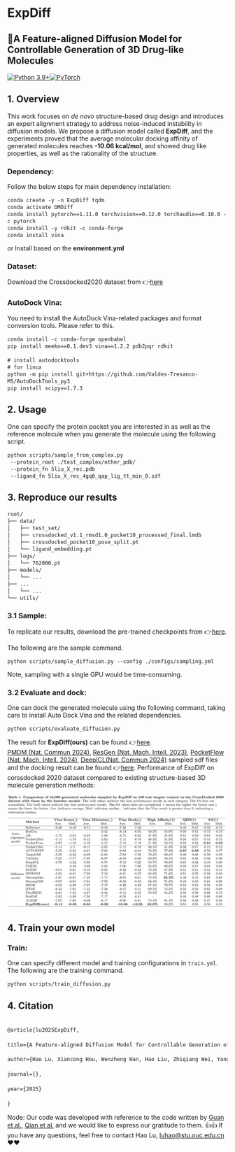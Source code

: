 # ExpDiff
## :rocket:A Feature-aligned Diffusion Model for Controllable Generation of 3D Drug-like Molecules
[![Python 3.9+](https://img.shields.io/badge/python-3.9%2B-blue)](https://www.python.org/downloads/)[![PyTorch](https://img.shields.io/badge/PyTorch-1.11%2B-red)](https://pytorch.org/)


## 1. Overview
This work focuses on *de novo* structure-based drug design and introduces an expert alignment strategy to address noise-induced instability in diffusion models. We propose a diffusion model called **ExpDiff**, and the experiments proved that the average molecular docking affinity of generated molecules reaches **-10.06 kcal/mol**, and showed drug like properties, as well as the rationality of the structure.


### Dependency:
Follow the below steps for main dependency installation:
```
conda create -y -n ExpDiff tqdm
conda activate DMDiff
conda install pytorch==1.11.0 torchvision==0.12.0 torchaudio==0.10.0 -c pytorch
conda install -y rdkit -c conda-forge
conda install vina
```

or Install based on the **environment.yml**

### Dataset:
Download the Crossdocked2020 dataset from :point_right:[here](https://drive.google.com/file/d/1XMVb4UH4atvLtWRIVtJct9ZqYkBvCze6/view?usp=drive_link)

### AutoDock Vina:
You need to install the AutoDock Vina-related packages and format conversion tools. Please refer to this.

```
conda install -c conda-forge openbabel
pip install meeko==0.1.dev3 vina==1.2.2 pdb2pqr rdkit

# install autodocktools
# for linux
python -m pip install git+https://github.com/Valdes-Tresanco-MS/AutoDockTools_py3
pip install scipy==1.7.3
```
## 2. Usage
One can specify the protein pocket you are interested in as well as the reference molecule when you generate the molecule using the following script.

```
python scripts/sample_from_complex.py
 --protein_root ./test_complex/other_pdb/
 --protein_fn 5liu_X_rec.pdb
 --ligand_fn 5liu_X_rec_4gq0_qap_lig_tt_min_0.sdf
```

## 3. Reproduce our results

```
root/
├── data/
│   ├── test_set/
│   ├── crossdocked_v1.1_rmsd1.0_pocket10_processed_final.lmdb
│   ├── crossdocked_pocket10_pose_split.pt
│   └── ligand_embedding.pt
├── logs/
│   └── 762000.pt
├── models/
│   └── ...
├── ...
│   └── ...
└── utils/
```


### 3.1 Sample:
To replicate our results, download the pre-trained checkpoints from :point_right:[here](https://drive.google.com/drive/folders/1GvoaGc8QrB80nPRXBbuyg4hZpCHcW4Kq?usp=drive_link).

The following are the sample command.

```
python scripts/sample_diffusion.py --config ./configs/sampling.yml
```
Note, sampling with a single GPU would be time-consuming.



### 3.2 Evaluate and dock:
One can dock the generated molecule using the following command, taking care to install Auto Dock Vina and the related dependencies.

```
python scripts/evaluate_diffusion.py
```


The result for **ExpDiff(ours)** can be found :point_right:[here](https://drive.google.com/drive/folders/1tq2gBbWjpeNNlScJIy0LN1vG9EC-xFWb?usp=drive_link).  
 [PMDM (Nat. Commun 2024)](https://www.nature.com/articles/s41467-024-46569-1), [ResGen (Nat. Mach. Intell. 2023)](https://www.nature.com/articles/s42256-023-00712-7), [PocketFlow (Nat. Mach. Intell. 2024)](https://www.nature.com/articles/s42256-024-00808-8),  [DeepICL(Nat. Commun 2024)](https://www.nature.com/articles/s41467-024-47011-2) sampled sdf files and the docking result can be found :point_right:[here](https://drive.google.com/drive/folders/1Pjeq2zLuSU14WzUmEzsC0gIoPH1dbCSG?usp=drive_link). 
Performance of ExpDiff on corssdocked 2020 dataset compared to existing structure-based 3D molecule generation methods:

![results](img/results.jpg)










## 4. Train your own model

### Train:
One can specify different model and training configurations in `train.yml`. The following are the training command.

```
python scripts/train_diffusion.py
```




## 4. Citation

  

```latex

@article{lu2025ExpDiff,

title={A Feature-aligned Diffusion Model for Controllable Generation of 3D Drug-like Molecules},

author={Hao Lu, Xiancong Hou, Wenzheng Han, Hao Liu, Zhiqiang Wei, Yang Zhang},

journal={},

year={2025}

}

```

Node: 
Our code was developed with reference to the code written by [Guan et al.](https://openreview.net/pdf?id=kJqXEPXMsE0), [Qian et al.](https://academic.oup.com/bib/article/25/1/bbad435/7457350) and we would like to express our gratitude to them. :+1::+1:
If you have any questions, feel free to contact Hao Lu, luhao@stu.ouc.edu.cn :heart::heart:
